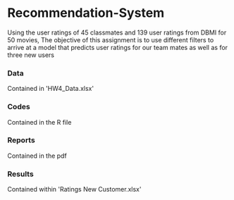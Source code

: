 # Recommendation-System
Using the user ratings of 45 classmates and 139 user ratings from DBMI for 50 movies, The objective of this assignment is to use different filters to arrive at a model that predicts user ratings for our team mates as well as for three new users

### Data
Contained in 'HW4_Data.xlsx'

### Codes
Contained in the R file

### Reports
Contained in the pdf

### Results
Contained within 'Ratings New Customer.xlsx'
